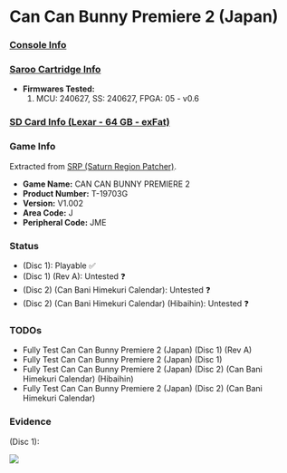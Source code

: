 # Can Can Bunny Premiere 2 (Japan)

### [Console Info](../../../../../Info/Consoles/VA13/README.md)

### [Saroo Cartridge Info](../../../../../Info/Cartridges/RetroGameParadiseStore/1.32F/README.md)

- <b>Firmwares Tested:</b>
  1. MCU: 240627, SS: 240627, FPGA: 05 - v0.6

### [SD Card Info (Lexar - 64 GB - exFat)](../../../../../Info/SdCards/Lexar/64GB/exfat/README.md)

### Game Info

Extracted from [SRP (Saturn Region Patcher)](https://segaxtreme.net/resources/saturn-region-patcher.81/download).

- <b>Game Name:</b> CAN CAN BUNNY PREMIERE 2
- <b>Product Number:</b> T-19703G
- <b>Version:</b> V1.002
- <b>Area Code:</b> J
- <b>Peripheral Code:</b> JME

### Status

- (Disc 1): Playable :white_check_mark:
- (Disc 1) (Rev A): Untested :question:
- (Disc 2) (Can Bani Himekuri Calendar): Untested :question:
- (Disc 2) (Can Bani Himekuri Calendar) (Hibaihin): Untested :question:

### TODOs

- Fully Test Can Can Bunny Premiere 2 (Japan) (Disc 1) (Rev A)
- Fully Test Can Can Bunny Premiere 2 (Japan) (Disc 1)
- Fully Test Can Can Bunny Premiere 2 (Japan) (Disc 2) (Can Bani Himekuri Calendar) (Hibaihin)
- Fully Test Can Can Bunny Premiere 2 (Japan) (Disc 2) (Can Bani Himekuri Calendar)

### Evidence

(Disc 1):

[![](https://img.youtube.com/vi/5_iRYwLHPDo/0.jpg)](https://www.youtube.com/watch?v=5_iRYwLHPDo)
